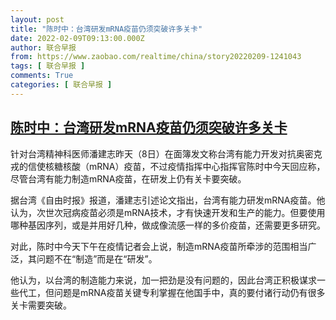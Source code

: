 ```yaml
---
layout: post
title: "陈时中：台湾研发mRNA疫苗仍须突破许多关卡"
date: 2022-02-09T09:13:00.000Z
author: 联合早报
from: https://www.zaobao.com/realtime/china/story20220209-1241043
tags: [ 联合早报 ]
comments: True
categories: [ 联合早报 ]
---
```

<!--1644397980000-->
[陈时中：台湾研发mRNA疫苗仍须突破许多关卡](https://www.zaobao.com/realtime/china/story20220209-1241043)
------

<div>
<p>针对台湾精神科医师潘建志昨天（8日）在面簿发文称台湾有能力开发对抗奥密克戎的信使核糖核酸（mRNA）疫苗，不过疫情指挥中心指挥官陈时中今天回应称，尽管台湾有能力制造mRNA疫苗，在研发上仍有关卡要突破。</p><p>据台湾《自由时报》报道，潘建志引述论文指出，台湾有能力研发mRNA疫苗。他认为，次世次冠病疫苗必须是mRNA技术，才有快速开发和生产的能力。但要使用哪种基因序列，或是并用好几种，做成像流感一样的多价疫苗，还需要更多研究。</p><p>对此，陈时中今天下午在疫情记者会上说，制造mRNA疫苗所牵涉的范围相当广泛，其问题不在“制造”而是在“研发”。</p><section id="imu"><div id="dfp-ad-imu1">        </div></section><p>他认为，以台湾的制造能力来说，加一把劲是没有问题的，因此台湾正积极谋求一些代工，但问题是mRNA疫苗关键专利掌握在他国手中，真的要付诸行动仍有很多关卡需要突破。</p>      <div class="cx_paywall_placeholder" id="sph_cdp_40"></div>
</div>
